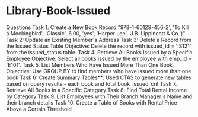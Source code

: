# Library-Book-Issued
Questions
Task 1. Create a New Book Record "978-1-60129-456-2', 'To Kill a Mockingbird', 'Classic', 6.00, 'yes', 'Harper Lee', 'J.B. Lippincott & Co.')"
Task 2: Update an Existing Member's Address
Task 3: Delete a Record from the Issued Status Table Objective: Delete the record with issued_id = 'IS121' from the issued_status table.
Task 4: Retrieve All Books Issued by a Specific Employee Objective: Select all books issued by the employee with emp_id = 'E101'.
Task 5: List Members Who Have Issued More Than One Book Objective: Use GROUP BY to find members who have issued more than one book
Task 6: Create Summary Tables**: Used CTAS to generate new tables based on query results - each book and total book_issued_cnt
Task 7. Retrieve All Books in a Specific Category
Task 8: Find Total Rental Income by Category
Task 9. List Employees with Their Branch Manager's Name and their branch details
Task 10. Create a Table of Books with Rental Price Above a Certain Threshold
